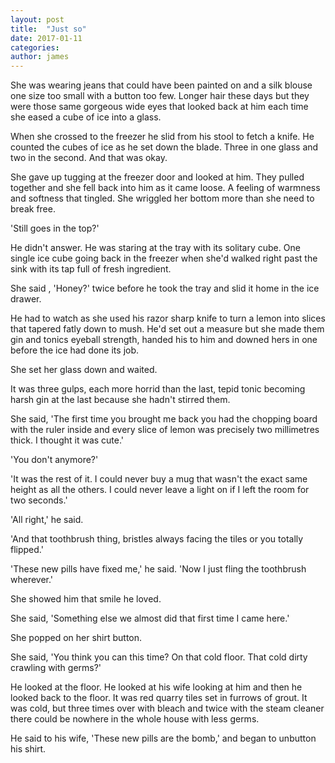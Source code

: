 ```yaml
---
layout: post
title:  "Just so"
date: 2017-01-11
categories: 
author: james
---
```


She was wearing jeans that could have been painted on and a silk blouse
one size too small with a button too few. Longer hair these days but
they were those same gorgeous wide eyes that looked back at him each
time she eased a cube of ice into a glass.

When she crossed to the freezer he slid from his stool to fetch a knife.
He counted the cubes of ice as he set down the blade. Three in one glass
and two in the second. And that was okay.

She gave up tugging at the freezer door and looked at him. They pulled
together and she fell back into him as it came loose. A feeling of
warmness and softness that tingled. She wriggled her bottom more than
she need to break free.

'Still goes in the top?'

He didn't answer. He was staring at the tray with its solitary cube. One
single ice cube going back in the freezer when she'd walked right past
the sink with its tap full of fresh ingredient.

She said , 'Honey?' twice before he took the tray and slid it home in
the ice drawer.

He had to watch as she used his razor sharp knife to turn a lemon into
slices that tapered fatly down to mush. He'd set out a measure but she
made them gin and tonics eyeball strength, handed his to him and downed
hers in one before the ice had done its job.

She set her glass down and waited.

It was three gulps, each more horrid than the last, tepid tonic becoming
harsh gin at the last because she hadn't stirred them.

She said, 'The first time you brought me back you had the chopping board
with the ruler inside and every slice of lemon was precisely two
millimetres thick. I thought it was cute.'

'You don't anymore?'

'It was the rest of it. I could never buy a mug that wasn't the exact
same height as all the others. I could never leave a light on if I left
the room for two seconds.'

'All right,' he said.

'And that toothbrush thing, bristles always facing the tiles or you
totally flipped.'

'These new pills have fixed me,' he said. 'Now I just fling the
toothbrush wherever.'

She showed him that smile he loved.

She said, 'Something else we almost did that first time I came here.'

She popped on her shirt button.

She said, 'You think you can this time? On that cold floor. That cold
dirty crawling with germs?'

He looked at the floor. He looked at his wife looking at him and then he
looked back to the floor. It was red quarry tiles set in furrows of
grout. It was cold, but three times over with bleach and twice with the
steam cleaner there could be nowhere in the whole house with less germs.

He said to his wife, 'These new pills are the bomb,' and began to
unbutton his shirt.
